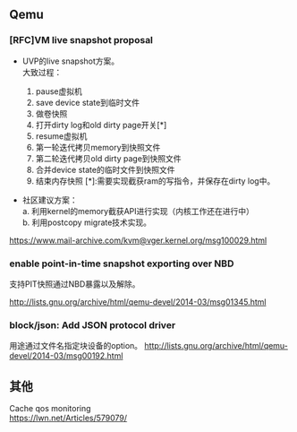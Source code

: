 Qemu
-----
### [RFC]VM live snapshot proposal
+ UVP的live snapshot方案。  
大致过程：
  1. pause虚拟机
  2. save device state到临时文件
  3. 做卷快照
  4. 打开dirty log和old dirty page开关[*]
  5. resume虚拟机
  6. 第一轮迭代拷贝memory到快照文件
  7. 第二轮迭代拷贝old dirty page到快照文件
  8. 合并device state的临时文件到快照文件
  9. 结束内存快照
  [*]:需要实现截获ram的写指令，并保存在dirty log中。  

+ 社区建议方案：  
  a. 利用kernel的memory截获API进行实现（内核工作还在进行中）  
  b. 利用postcopy migrate技术实现。   

https://www.mail-archive.com/kvm@vger.kernel.org/msg100029.html
### enable point-in-time snapshot exporting over NBD
支持PIT快照通过NBD暴露以及解除。

http://lists.gnu.org/archive/html/qemu-devel/2014-03/msg01345.html 

### block/json: Add JSON protocol driver
用途通过文件名指定块设备的option。
http://lists.gnu.org/archive/html/qemu-devel/2014-03/msg00192.html

其他
-----
Cache qos monitoring   
https://lwn.net/Articles/579079/
